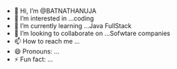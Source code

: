 - 👋 Hi, I’m @BATNATHANUJA
- 👀 I’m interested in ...coding
- 🌱 I’m currently learning ...Java FullStack
- 💞️ I’m looking to collaborate on ...Sofwtare companies
- 📫 How to reach me ...
- 😄 Pronouns: ...
- ⚡ Fun fact: ...

<!---
BATNATHANUJA/BATNATHANUJA is a ✨ special ✨ repository because its `README.md` (this file) appears on your GitHub profile.
You can click the Preview link to take a look at your changes.
--->
